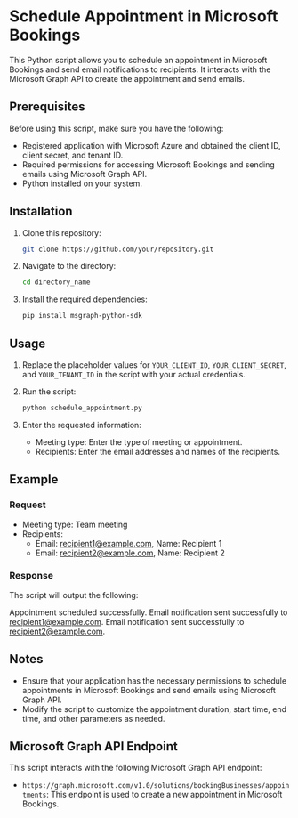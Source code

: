 # Schedule Appointment in Microsoft Bookings

This Python script allows you to schedule an appointment in Microsoft Bookings and send email notifications to recipients. It interacts with the Microsoft Graph API to create the appointment and send emails.

## Prerequisites

Before using this script, make sure you have the following:

- Registered application with Microsoft Azure and obtained the client ID, client secret, and tenant ID.
- Required permissions for accessing Microsoft Bookings and sending emails using Microsoft Graph API.
- Python installed on your system.

## Installation

1. Clone this repository:

    ```bash
    git clone https://github.com/your/repository.git
    ```

2. Navigate to the directory:

    ```bash
    cd directory_name
    ```

3. Install the required dependencies:

    ```bash
    pip install msgraph-python-sdk
    ```

## Usage

1. Replace the placeholder values for `YOUR_CLIENT_ID`, `YOUR_CLIENT_SECRET`, and `YOUR_TENANT_ID` in the script with your actual credentials.

2. Run the script:

    ```bash
    python schedule_appointment.py
    ```

3. Enter the requested information:

    - Meeting type: Enter the type of meeting or appointment.
    - Recipients: Enter the email addresses and names of the recipients.

## Example

### Request

- Meeting type: Team meeting
- Recipients:
    - Email: recipient1@example.com, Name: Recipient 1
    - Email: recipient2@example.com, Name: Recipient 2

### Response

The script will output the following:

Appointment scheduled successfully.
Email notification sent successfully to recipient1@example.com.
Email notification sent successfully to recipient2@example.com.


## Notes

- Ensure that your application has the necessary permissions to schedule appointments in Microsoft Bookings and send emails using Microsoft Graph API.
- Modify the script to customize the appointment duration, start time, end time, and other parameters as needed.

## Microsoft Graph API Endpoint

This script interacts with the following Microsoft Graph API endpoint:

- `https://graph.microsoft.com/v1.0/solutions/bookingBusinesses/appointments`: This endpoint is used to create a new appointment in Microsoft Bookings.
